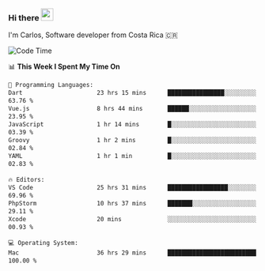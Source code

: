 ### Hi there <img src="https://media.giphy.com/media/hvRJCLFzcasrR4ia7z/giphy.gif" width="25px" height="25px">

I'm Carlos, Software developer from Costa Rica 🇨🇷

[//]: # (<a href="https://app.daily.dev/carum98"><img src="https://github.com/carum98/carum98/blob/main/devcard.svg" width="400" alt="Carlos Umaña Acevedo's Dev Card"/></a>)


<!--START_SECTION:waka-->
![Code Time](http://img.shields.io/badge/Code%20Time-12%2C353%20hrs%2050%20mins-blue)

📊 **This Week I Spent My Time On** 

```text
💬 Programming Languages: 
Dart                     23 hrs 15 mins      ████████████████░░░░░░░░░   63.76 % 
Vue.js                   8 hrs 44 mins       ██████░░░░░░░░░░░░░░░░░░░   23.95 % 
JavaScript               1 hr 14 mins        █░░░░░░░░░░░░░░░░░░░░░░░░   03.39 % 
Groovy                   1 hr 2 mins         █░░░░░░░░░░░░░░░░░░░░░░░░   02.84 % 
YAML                     1 hr 1 min          █░░░░░░░░░░░░░░░░░░░░░░░░   02.83 % 

🔥 Editors: 
VS Code                  25 hrs 31 mins      █████████████████░░░░░░░░   69.96 % 
PhpStorm                 10 hrs 37 mins      ███████░░░░░░░░░░░░░░░░░░   29.11 % 
Xcode                    20 mins             ░░░░░░░░░░░░░░░░░░░░░░░░░   00.93 % 

💻 Operating System: 
Mac                      36 hrs 29 mins      █████████████████████████   100.00 % 
```


<!--END_SECTION:waka-->
